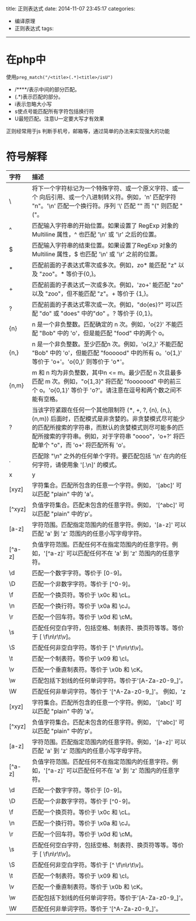 title: 正则表达式
date: 2014-11-07 23:45:17
categories:
- 编译原理
- 正则表达式
tags:
---

# 在php中

使用`preg_match("/<title>(.*)<title>/isU")`

*   /****/表示中间的部分匹配。
*   (.*)表示匹配的部分。
*   i表示忽略大小写
*   s使点号能匹配所有字符包括换行符
*   U最短匹配。注意U一定要大写才有效果

<!--more-->

正则经常用于js 判断手机号，邮箱等，通过简单的办法来实现强大的功能

符号解释
===

|字符 |  描述 |
|:----|:------|
|\\ |  将下一个字符标记为一个特殊字符、或一个原义字符、或一个 向后引用、或一个八进制转义符。例如，'n' 匹配字符 "n"。'\n' 匹配一个换行符。序列 '\\' 匹配 "\" 而 "\(" 则匹配 "("。 |
|^ |  匹配输入字符串的开始位置。如果设置了 RegExp 对象的 Multiline 属性，^ 也匹配 '\n' 或 '\r' 之后的位置。 |
|$ |  匹配输入字符串的结束位置。如果设置了RegExp 对象的 Multiline 属性，$ 也匹配 '\n' 或 '\r' 之前的位置。 |
|* |  匹配前面的子表达式零次或多次。例如，zo* 能匹配 "z" 以及 "zoo"。* 等价于{0,}。 |
|+ |  匹配前面的子表达式一次或多次。例如，'zo+' 能匹配 "zo" 以及 "zoo"，但不能匹配 "z"。+ 等价于 {1,}。 |
|? |  匹配前面的子表达式零次或一次。例如，"do(es)?" 可以匹配 "do" 或 "does" 中的"do" 。? 等价于 {0,1}。 |
|{n} | n 是一个非负整数。匹配确定的 n 次。例如，'o{2}' 不能匹配 "Bob" 中的 'o'，但是能匹配 "food" 中的两个 o。 |
|{n,} | n 是一个非负整数。至少匹配n 次。例如，'o{2,}' 不能匹配 "Bob" 中的 'o'，但能匹配 "foooood" 中的所有 o。'o{1,}' 等价于 'o+'。'o{0,}' 则等价于 'o*'。 |
|{n,m} | m 和 n 均为非负整数，其中n <= m。最少匹配 n 次且最多匹配 m 次。例如，"o{1,3}" 将匹配 "fooooood" 中的前三个 o。'o{0,1}' 等价于 'o?'。请注意在逗号和两个数之间不能有空格。 |
|? | 当该字符紧跟在任何一个其他限制符 (*, +, ?, {n}, {n,}, {n,m}) 后面时，匹配模式是非贪婪的。非贪婪模式尽可能少的匹配所搜索的字符串，而默认的贪婪模式则尽可能多的匹配所搜索的字符串。例如，对于字符串 "oooo"，'o+?' 将匹配单个 "o"，而 'o+' 将匹配所有 'o'。 |
|. | 匹配除 "\n" 之外的任何单个字符。要匹配包括 '\n' 在内的任何字符，请使用象 '[.\n]' 的模式。 |
|x|y | 匹配 x 或 y。例如，'z|food' 能匹配 "z" 或 "food"。'(z|f)ood' 则匹配 "zood" 或 "food"。 |
|[xyz] | 字符集合。匹配所包含的任意一个字符。例如， '[abc]' 可以匹配 "plain" 中的 'a'。 |
|[^xyz] | 负值字符集合。匹配未包含的任意字符。例如， '[^abc]' 可以匹配 "plain" 中的'p'。 |
|[a-z] | 字符范围。匹配指定范围内的任意字符。例如，'[a-z]' 可以匹配 'a' 到 'z' 范围内的任意小写字母字符。 |
|[^a-z] | 负值字符范围。匹配任何不在指定范围内的任意字符。例如，'[^a-z]' 可以匹配任何不在 'a' 到 'z' 范围内的任意字符。 |
|\d | 匹配一个数字字符。等价于 [0-9]。 |
|\D | 匹配一个非数字字符。等价于 [^0-9]。 |
|\f | 匹配一个换页符。等价于 \x0c 和 \cL。 |
|\n | 匹配一个换行符。等价于 \x0a 和 \cJ。 |
|\r | 匹配一个回车符。等价于 \x0d 和 \cM。 |
|\s | 匹配任何空白字符，包括空格、制表符、换页符等等。等价于 [ \f\n\r\t\v]。 |
|\S | 匹配任何非空白字符。等价于 [^ \f\n\r\t\v]。 |
|\t | 匹配一个制表符。等价于 \x09 和 \cI。 |
|\v | 匹配一个垂直制表符。等价于 \x0b 和 \cK。 |
|\w | 匹配包括下划线的任何单词字符。等价于'[A-Za-z0-9_]'。 |
|\W | 匹配任何非单词字符。等价于 '[^A-Za-z0-9_]'。 例如，'z|food' 能匹配 "z" 或 "food"。'(z|f)ood' 则匹配 "zood" 或 "food"。 |
|[xyz] | 字符集合。匹配所包含的任意一个字符。例如， '[abc]' 可以匹配 "plain" 中的 'a'。 |
|[^xyz] | 负值字符集合。匹配未包含的任意字符。例如， '[^abc]' 可以匹配 "plain" 中的'p'。 |
|[a-z] | 字符范围。匹配指定范围内的任意字符。例如，'[a-z]' 可以匹配 'a' 到 'z' 范围内的任意小写字母字符。 |
|[^a-z] | 负值字符范围。匹配任何不在指定范围内的任意字符。例如，'[^a-z]' 可以匹配任何不在 'a' 到 'z' 范围内的任意字符。 |
|\d | 匹配一个数字字符。等价于 [0-9]。 |
|\D | 匹配一个非数字字符。等价于 [^0-9]。 |
|\f | 匹配一个换页符。等价于 \x0c 和 \cL。 |
|\n | 匹配一个换行符。等价于 \x0a 和 \cJ。 |
|\r | 匹配一个回车符。等价于 \x0d 和 \cM。 |
|\s | 匹配任何空白字符，包括空格、制表符、换页符等等。等价于 [ \f\n\r\t\v]。 |
|\S | 匹配任何非空白字符。等价于 [^ \f\n\r\t\v]。 |
|\t | 匹配一个制表符。等价于 \x09 和 \cI。 |
|\v | 匹配一个垂直制表符。等价于 \x0b 和 \cK。 |
|\w | 匹配包括下划线的任何单词字符。等价于'[A-Za-z0-9_]'。 |
|\W | 匹配任何非单词字符。等价于 '[^A-Za-z0-9_]'。 |



